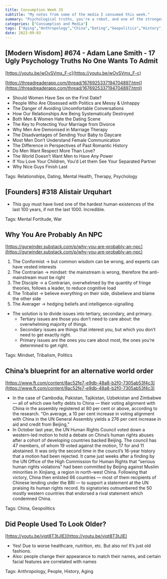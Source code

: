 ```yaml
---
title: Consumption Week 35
subtitle: "My notes from some of the media I consumed this week."
summary: "Psychological truths, you're a robot, and one of the strongest men who ever lived."
categories: ["Consumption and Media"]
tags: ["Aging","Anthropology","China","Dating","Geopolitics","History","Mental Fortitude","Mental Health","Mindset","People","Politics","Psychology","Relationships","Therapy","Tribalism","War"]
date: 2023-09-03
---
```

## [Modern Wisdom] #674 - Adam Lane Smith - 17 Ugly Psychology Truths No One Wants To Admit

[https://youtu.be/wOvSVmx_F-c](https://youtu.be/wOvSVmx_F-c)

[https://threadreaderapp.com/thread/1676925337194704897.html](https://threadreaderapp.com/thread/1676925337194704897.html)

- Should Women Have Sex on the First Date?
- People Who Are Obsessed with Politics are Messy & Unhappy
- The Danger of Avoiding Uncomfortable Conversations
- How Our Relationships Are Being Systematically Destroyed
- Both Men & Women Hate the Dating Scene
- The Key to Protecting Your Marriage from Divorce
- Why Men Are Demonised in Marriage Therapy
- The Disadvantages of Sending Your Baby to Daycare
- Most Men Don’t Understand Female Communication
- The Difference in Perspectives of Past Romantic History
- Do Men Want Respect More Than Love?
- The World Doesn’t Want Men to Have Any Power
- If You Love Your Children, You’d Let them See Your Separated Partner
- Why Nice Guys Finish Last

Tags: Relationships, Dating, Mental Health, Therapy, Psychology

## [Founders] #318 Alistair Urquhart

- This guy must have lived one of the hardest human existences of the last 100 years, if not the last 1000. Incredible.

Tags: Mental Fortitude, War

## Why You Are Probably An NPC

[https://gurwinder.substack.com/p/why-you-are-probably-an-npc](https://gurwinder.substack.com/p/why-you-are-probably-an-npc)

1. The Conformist → but common wisdom can be wrong, and experts can have vested interests
2. The Contrarian → mindset: the mainstream is wrong, therefore the anti-mainstream must be right
3. The Disciple → a Contrarian, overwhelmed by the quantity of fringe theories, follows a leader, to reduce cognitive load
4. The Tribalist → believe everything on their side, disbelieve and blame the other side
5. The Averager → hedging beliefs and intelligence-signalling
- The solution is to divide issues into tertiary, secondary, and primary.
    - Tertiary issues are those you don’t need to care about: the overwhelming majority of things.
    - Secondary issues are things that interest you, but which you don’t need to get exactly right.
    - Primary issues are the ones you care about most, the ones you’re determined to get right.

Tags: Mindset, Tribalism, Politics

## China’s blueprint for an alternative world order

[https://www.ft.com/content/8ac52fe7-e9db-48a8-b2f0-7305ab53f4c3](https://www.ft.com/content/8ac52fe7-e9db-48a8-b2f0-7305ab53f4c3)

- In the case of Cambodia, Pakistan, Tajikistan, Uzbekistan and Zimbabwe — all of which owe hefty debts to China — their voting alignment with China in the assembly registered at 80 per cent or above, according to the research. “On average, a 10 per cent increase in voting alignment with China in the UN General Assembly yields a 276 per cent increase in aid and credit from Beijing,”
- In October last year, the UN Human Rights Council voted down a western-led motion to hold a debate on China’s human rights abuses after a cohort of developing countries backed Beijing. The council has 47 members, of whom 19 voted against the motion, 17 for and 11 abstained. It was only the second time in the council’s 16-year history that a motion had been rejected. It came just weeks after a finding by the UN Office of the High Commission for Human Rights that “serious human rights violations” had been committed by Beijing against Muslim minorities in Xinjiang, a region in north-west China. Following that victory, China then enlisted 66 countries — most of them recipients of Chinese lending under the BRI — to support a statement at the UN praising its human rights record. Its signatories outnumbered the 50 mostly western countries that endorsed a rival statement which condemned China.

Tags: China, Geopolitics

## Did People Used To Look Older?

[https://youtu.be/vjqt8T3tJIE](https://youtu.be/vjqt8T3tJIE)

- Yes! Due to worse healthcare, nutrition, etc. But also no! It’s just old fashions.
- Also: people change their appearance to match their names, and certain facial features are correlated with names

Tags: Anthropology, People, History, Aging